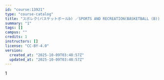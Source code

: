 ```yaml
---
id: "course:13921"
type: "course-catalog"
title: "スポレク(バスケットボールb) ／SPORTS AND RECREATION(BASKETBALL (B))"
summary: "1"
tags: []
campus: ""
credits: 1
instructors: []
license: "CC-BY-4.0"
version:
  created_at: "2025-10-09T03:48:57Z"
  updated_at: "2025-10-09T03:48:57Z"
---
```

1
